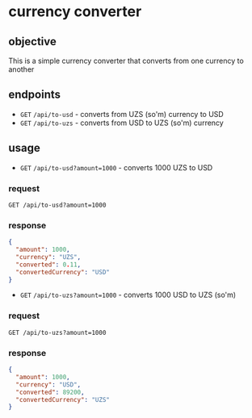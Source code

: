 # currency converter

## objective

This is a simple currency converter that converts from one currency to another

## endpoints

- `GET` `/api/to-usd` - converts from UZS (so'm) currency to USD
- `GET` `/api/to-uzs` - converts from USD to UZS (so'm) currency

## usage

- `GET` `/api/to-usd?amount=1000` - converts 1000 UZS to USD

### request
  
```http
GET /api/to-usd?amount=1000
```

### response

```json
{
  "amount": 1000,
  "currency": "UZS",
  "converted": 0.11,
  "convertedCurrency": "USD"
}
```

- `GET` `/api/to-uzs?amount=1000` - converts 1000 USD to UZS (so'm)

### request
  
```http
GET /api/to-uzs?amount=1000
```

### response

```json
{
  "amount": 1000,
  "currency": "USD",
  "converted": 89200,
  "convertedCurrency": "UZS"
}
```
